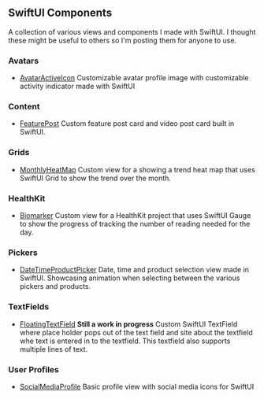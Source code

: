 ## SwiftUI Components
A collection of various views and components I made with SwiftUI. I thought these might be useful to others so I'm posting them for anyone to use. 

### Avatars
- [AvatarActiveIcon](/Avatars/AvatarActiveIcon/) Customizable avatar profile image with customizable activity indicator made with SwiftUI

### Content
- [FeaturePost](/Content/FeaturePost/) Custom feature post card and video post card built in SwiftUI.

### Grids
- [MonthlyHeatMap](/Grids/MonthlyHeatMap/) Custom view for a showing a trend heat map that uses SwiftUI Grid to show the trend over the month.

### HealthKit
- [Biomarker](/HealthKit/Biomarker/) Custom view for a HealthKit project that uses SwiftUI Gauge to show the progress of tracking the number of reading needed for the day.

### Pickers
- [DateTimeProductPicker](/Pickers/DateTimeProductPicker/) Date, time and product selection view made in SwiftUI. Showcasing animation when selecting between the various pickers and products. 

### TextFields
- [FloatingTextField](/TextFields/FloatingTextField/) **Still a work in progress** Custom SwiftUI TextField where place holder pops out of the text field and site about the textfield whe text is entered in to the textfield. This textfield also supports multiple lines of text.

### User Profiles
- [SocialMediaProfile](/Profiles/SocialMediaProfile/) Basic profile view with social media icons for SwiftUI